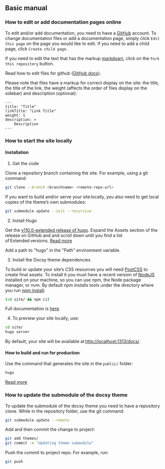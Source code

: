## Basic manual

### How to edit or add documentation pages online

To edit and/or add documentation, you need to have a [GitHub](https://github.com/login) account.
To change documentation files or add a documentation page,
simply click `Edit this page` on the page you would like to edit.
If you need to add a child page, click `Create child page`.

If you need to edit the text that has the markup [markdown](https://github.com/adam-p/markdown-here/wiki/Markdown-Cheatsheet),
click on the `Fork this repository` button.

Read how to edit files for github ([GitHub docs](https://docs.github.com/en/github/managing-files-in-a-repository/editing-files-in-another-users-repository)).

Please note that files have a markup for correct display on the site: the title, the title of the link,
the weight (affects the order of files display on the sidebar) and description (optional):

```
---
title: "Title"
linkTitle: "Link Title"
weight: 1
description: >
    Description
---
```


### How to start the site locally

#### Installation

1. Get the code

Clone a repository branch containing the site. For example, using a git command:

```bash
git clone --branch <branchname> <remote-repo-url>
```

If you want to build and/or serve your site locally, you also need to get local copies of the theme’s own submodules:

```bash
git submodule update --init --recursive
```

2. Install Hugo

Get the [v110.0-extended release of hugo](https://github.com/gohugoio/hugo/releases/tag/v0.110.0).
Expand the Assets section of the release on GitHub and and scroll down
until you find a list of Extended versions.
[Read more](https://gohugo.io/getting-started/installing/#quick-install)

Add a path to "hugo" in the "Path" environment variable.

3. Install the Docsy theme dependencies

To build or update your site’s CSS resources you will need [PostCSS](https://postcss.org/) to create final assets.
To install it you must have a recent version of [NodeJS](https://nodejs.org/en/) installed on your machine,
so you can use npm, the Node package manager, or nvm.
By default npm installs tools under the directory where you run [npm install](https://docs.npmjs.com/cli/v6/commands/npm-install#description):

```bash
(cd site/ && npm ci)
```

Full documentation is [here](https://www.docsy.dev/docs/get-started/other-options/#for-an-existing-site).

4. To preview your site locally, use:

```bash
cd site/
hugo server
```

By default, your site will be available at <http://localhost:1313/docs/>.

#### How to build and run for production

Use the command that generates the site in the `public/` folder:

```bash
hugo
```

[Read more](https://www.docsy.dev/docs/getting-started/)

### How to update the submodule of the docsy theme

To update the submodule of the docsy theme you need to have a repository clone. While in the repository folder,
use the git command:

```bash
git submodule update --remote
```

Add and then commit the change to project:

```bash
git add themes/
git commit -m "Updating theme submodule"
```

Push the commit to project repo. For example, run:

```bash
git push
```
